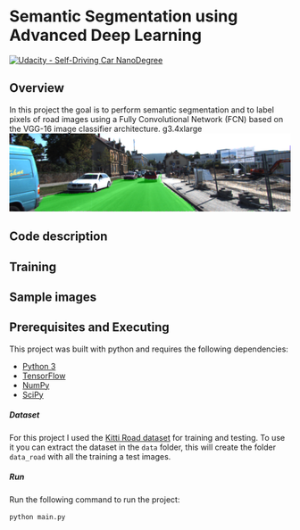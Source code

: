 # Semantic Segmentation using Advanced Deep Learning

[![Udacity - Self-Driving Car NanoDegree](https://s3.amazonaws.com/udacity-sdc/github/shield-carnd.svg)](http://www.udacity.com/drive)

Overview
---

In this project the goal is to perform semantic segmentation and to label pixels of road images using a Fully Convolutional Network (FCN) based on the VGG-16 image classifier architecture.
g3.4xlarge  
![]( https://github.com/shmulik-willinger/semantic_segmentation/blob/master/readme_img/final_output.png?raw=true)

## Code description

## Training

## Sample images

Prerequisites and Executing
---

This project was built with python and requires the following dependencies:

 - [Python 3](https://www.python.org/)
 - [TensorFlow](https://www.tensorflow.org/)
 - [NumPy](http://www.numpy.org/)
 - [SciPy](https://www.scipy.org/)

##### Dataset
For this project I used the [Kitti Road dataset](http://kitti.is.tue.mpg.de/kitti/data_road.zip) for training and testing. To use it you can extract the dataset in the `data` folder, this will create the folder `data_road` with all the training a test images.

##### Run
Run the following command to run the project:
```
python main.py
```
